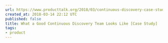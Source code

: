 ```yaml
---
url: https://www.producttalk.org/2018/03/continuous-discovery-case-study/
created_at: 2018-03-14 22:12 UTC
published: false
title: What a Good Continuous Discovery Team Looks Like [Case Study]
tags:
- product
---
```



